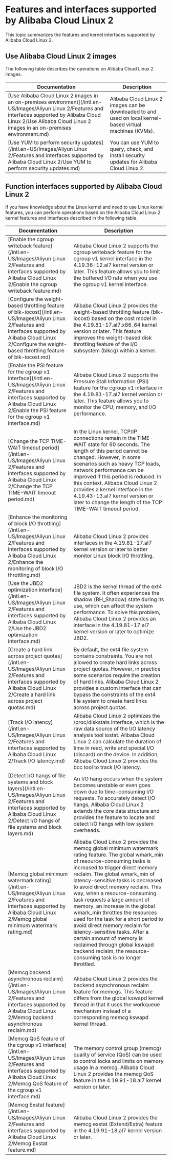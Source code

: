 # Features and interfaces supported by Alibaba Cloud Linux 2

This topic summarizes the features and kernel interfaces supported by Alibaba Cloud Linux 2.

## Use Alibaba Cloud Linux 2 images

The following table describes the operations on Alibaba Cloud Linux 2 images.

|Documentation|Description|
|-------------|-----------|
|[Use Alibaba Cloud Linux 2 images in an on-premises environment](/intl.en-US/Images/Aliyun Linux 2/Features and interfaces supported by Alibaba Cloud Linux 2/Use Alibaba Cloud Linux 2 images in an on-premises environment.md)|Alibaba Cloud Linux 2 images can be downloaded to and used on local kernel-based virtual machines \(KVMs\).|
|[Use YUM to perform security updates](/intl.en-US/Images/Aliyun Linux 2/Features and interfaces supported by Alibaba Cloud Linux 2/Use YUM to perform security updates.md)|You can use YUM to query, check, and install security updates for Alibaba Cloud Linux 2.|

## Function interfaces supported by Alibaba Cloud Linux 2

If you have knowledge about the Linux kernel and need to use Linux kernel features, you can perform operations based on the Alibaba Cloud Linux 2 kernel features and interfaces described in the following table.

|Documentation|Description|
|-------------|-----------|
|[Enable the cgroup writeback feature](/intl.en-US/Images/Aliyun Linux 2/Features and interfaces supported by Alibaba Cloud Linux 2/Enable the cgroup writeback feature.md)|Alibaba Cloud Linux 2 supports the cgroup writeback feature for the cgroup v1 kernel interface in the 4.19.36-12.al7 kernel version or later. This feature allows you to limit the buffered I/O rate when you use the cgroup v1 kernel interface.|
|[Configure the weight-based throttling feature of blk-iocost](/intl.en-US/Images/Aliyun Linux 2/Features and interfaces supported by Alibaba Cloud Linux 2/Configure the weight-based throttling feature of blk-iocost.md)|Alibaba Cloud Linux 2 provides the weight-based throttling feature \(blk-iocost\) based on the cost model in the 4.19.81-17.al7.x86\_64 kernel version or later. This feature improves the weight-based disk throttling feature of the I/O subsystem \(blkcg\) within a kernel.|
|[Enable the PSI feature for the cgroup v1 interface](/intl.en-US/Images/Aliyun Linux 2/Features and interfaces supported by Alibaba Cloud Linux 2/Enable the PSI feature for the cgroup v1 interface.md)|Alibaba Cloud Linux 2 supports the Pressure Stall Information \(PSI\) feature for the cgroup v1 interface in the 4.19.81-17.al7 kernel version or later. This feature allows you to monitor the CPU, memory, and I/O performance.|
|[Change the TCP TIME-WAIT timeout period](/intl.en-US/Images/Aliyun Linux 2/Features and interfaces supported by Alibaba Cloud Linux 2/Change the TCP TIME-WAIT timeout period.md)|In the Linux kernel, TCP/IP connections remain in the TIME-WAIT state for 60 seconds. The length of this period cannot be changed. However, in some scenarios such as heavy TCP loads, network performance can be improved if this period is reduced. In this context, Alibaba Cloud Linux 2 provides a kernel interface in the 4.19.43-13.al7 kernel version or later to change the length of the TCP TIME-WAIT timeout period.|
|[Enhance the monitoring of block I/O throttling](/intl.en-US/Images/Aliyun Linux 2/Features and interfaces supported by Alibaba Cloud Linux 2/Enhance the monitoring of block I/O throttling.md)|Alibaba Cloud Linux 2 provides interfaces in the 4.19.81-17.al7 kernel version or later to better monitor Linux block I/O throttling.|
|[Use the JBD2 optimization interface](/intl.en-US/Images/Aliyun Linux 2/Features and interfaces supported by Alibaba Cloud Linux 2/Use the JBD2 optimization interface.md)|JBD2 is the kernel thread of the ext4 file system. It often experiences the shadow \(BH\_Shadow\) state during its use, which can affect the system performance. To solve this problem, Alibaba Cloud Linux 2 provides an interface in the 4.19.81-17.al7 kernel version or later to optimize JBD2.|
|[Create a hard link across project quotas](/intl.en-US/Images/Aliyun Linux 2/Features and interfaces supported by Alibaba Cloud Linux 2/Create a hard link across project quotas.md)|By default, the ext4 file system contains constraints. You are not allowed to create hard links across project quotas. However, in practice some scenarios require the creation of hard links. Alibaba Cloud Linux 2 provides a custom interface that can bypass the constraints of the ext4 file system to create hard links across project quotas.|
|[Track I/O latency](/intl.en-US/Images/Aliyun Linux 2/Features and interfaces supported by Alibaba Cloud Linux 2/Track I/O latency.md)|Alibaba Cloud Linux 2 optimizes the /proc/diskstats interface, which is the raw data source of the I/O latency analysis tool iostat. Alibaba Cloud Linux 2 can calculate the duration of time in read, write and special I/O \(discard\) on the device. In addition, Alibaba Cloud Linux 2 provides the bcc tool to track I/O latency.|
|[Detect I/O hangs of file systems and block layers](/intl.en-US/Images/Aliyun Linux 2/Features and interfaces supported by Alibaba Cloud Linux 2/Detect I/O hangs of file systems and block layers.md)|An I/O hang occurs when the system becomes unstable or even goes down due to time-consuming I/O requests. To accurately detect I/O hangs, Alibaba Cloud Linux 2 extends the core data structure and provides the feature to locate and detect I/O hangs with low system overheads.|
|[Memcg global minimum watermark rating](/intl.en-US/Images/Aliyun Linux 2/Features and interfaces supported by Alibaba Cloud Linux 2/Memcg global minimum watermark rating.md)|Alibaba Cloud Linux 2 provides the memcg global minimum watermark rating feature. The global wmark\_min of resource-consuming tasks is increased to trigger direct memory reclaim. The global wmark\_min of latency-sensitive tasks is decreased to avoid direct memory reclaim. This way, when a resource-consuming task requests a large amount of memory, an increase in the global wmark\_min throttles the resources used for the task for a short period to avoid direct memory reclaim for latency-sensitive tasks. After a certain amount of memory is reclaimed through global kswapd backend reclaim, the resource-consuming task is no longer throttled.|
|[Memcg backend asynchronous reclaim](/intl.en-US/Images/Aliyun Linux 2/Features and interfaces supported by Alibaba Cloud Linux 2/Memcg backend asynchronous reclaim.md)|Alibaba Cloud Linux 2 provides the backend asynchronous reclaim feature for memcgs. This feature differs from the global kswapd kernel thread in that it uses the workqueue mechanism instead of a corresponding memcg kswapd kernel thread.|
|[Memcg QoS feature of the cgroup v1 interface](/intl.en-US/Images/Aliyun Linux 2/Features and interfaces supported by Alibaba Cloud Linux 2/Memcg QoS feature of the cgroup v1 interface.md)|The memory control group \(memcg\) quality of service \(QoS\) can be used to control locks and limits on memory usage in a memcg. Alibaba Cloud Linux 2 provides the memcg QoS feature in the 4.19.91-18.al7 kernel version or later.|
|[Memcg Exstat feature](/intl.en-US/Images/Aliyun Linux 2/Features and interfaces supported by Alibaba Cloud Linux 2/Memcg Exstat feature.md)|Alibaba Cloud Linux 2 provides the memcg exstat \(Extend/Extra\) feature in the 4.19.91-18.al7 kernel version or later.|

